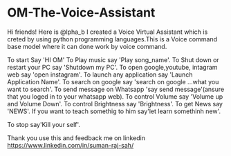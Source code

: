 # OM-The-Voice-Assistant
Hi friends! Here is @lpha_b
I created a Voice Virtual Assistant which is creted by using python programming languages.This is a Voice command base model where it can done work by voice command.

To start 
Say 'HI OM'
To Play music say 'Play song_name'.
To Shut down or restart your PC say 'Shutdown my PC'.
To open google,youtube, intagram web say 'open instagram'.
To launch any application say 'Launch Application Name'.
To search on google say 'search on google ...what you want to search'.
To send message on Whatsapp 'say send message'(ansure that you loged in to your whatsapp web).
To control Volume say 'Volume up and Volume Down'.
To control Brightness say 'Brightness'.
To get News say 'NEWS'.
If you want to teach somethig to him say'let learn somethinh new'.

To stop say'Kill your self'.

Thank you use this and feedback me on linkedin https://www.linkedin.com/in/suman-raj-sah/
